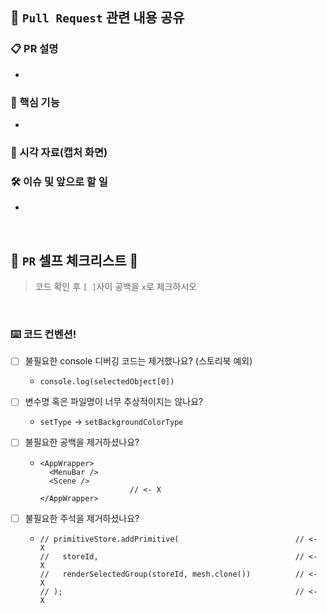 ## 📌 `Pull Request` 관련 내용 공유

### 📋 PR 설명

- 



### 📡 핵심 기능

- 



### 📸 시각 자료(캡처 화면)





### 🛠️ 이슈 및 앞으로 할 일

- 



<br>



## 🤖 `PR` 셀프 체크리스트 🤖

> 코드 확인 후 `[ ]`사이 공백을 `x`로 체크하시오

<br>



### ⌨️ 코드 컨벤션!

- [ ] 불필요한 console 디버깅 코드는 제거했나요? (스토리북 예외)
    - `console.log(selectedObject[0])`



- [ ] 변수명 혹은 파일명이 너무 추상적이지는 않나요?
  - `setType` -> `setBackgroundColorType ` 



- [ ] 불필요한 공백을 제거하셨나요?

    - ```react
      <AppWrapper>
        <MenuBar />
        <Scene />
                          // <- X
      </AppWrapper>
      ```



- [ ] 불필요한 주석을 제거하셨나요?

    - ```react
      // primitiveStore.addPrimitive(                          // <- X
      //   storeId,                                            // <- X
      //   renderSelectedGroup(storeId, mesh.clone())          // <- X
      // );                                                    // <- X
      ```



<br>